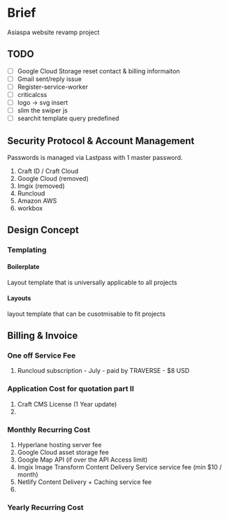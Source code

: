 # Brief
Asiaspa website revamp project

## TODO
- [ ] Google Cloud Storage reset contact & billing informaiton
- [ ] Gmail sent/reply issue 
- [ ] Register-service-worker
- [ ] criticalcss
- [ ] logo -> svg insert
- [ ] slim the swiper js
- [ ] searchit template query predefined
 
## Security Protocol & Account Management
Passwords is managed via Lastpass with 1 master password.
1. Craft ID / Craft Cloud
2. Google Cloud (removed)
3. Imgix (removed)
4. Runcloud
5. Amazon AWS
6. workbox  

## Design Concept
### Templating 
#### Boilerplate
Layout template that is universally applicable to all projects

#### Layouts
layout template that can be cusotmisable to fit projects



## Billing & Invoice 

### One off Service Fee
1. Runcloud subscription - July - paid by TRAVERSE - $8 USD

### Application Cost for quotation part II
1. Craft CMS License (1 Year update)
2. 


### Monthly Recurring Cost
1. Hyperlane hosting server fee
2. Google Cloud asset storage fee
3. Google Map API (if over the API Access limit)
4. Imgix Image Transform Content Delivery Service service fee (min $10 / month)
5.  Netlify Content Delivery + Caching service fee
6. 

### Yearly Recurring Cost
